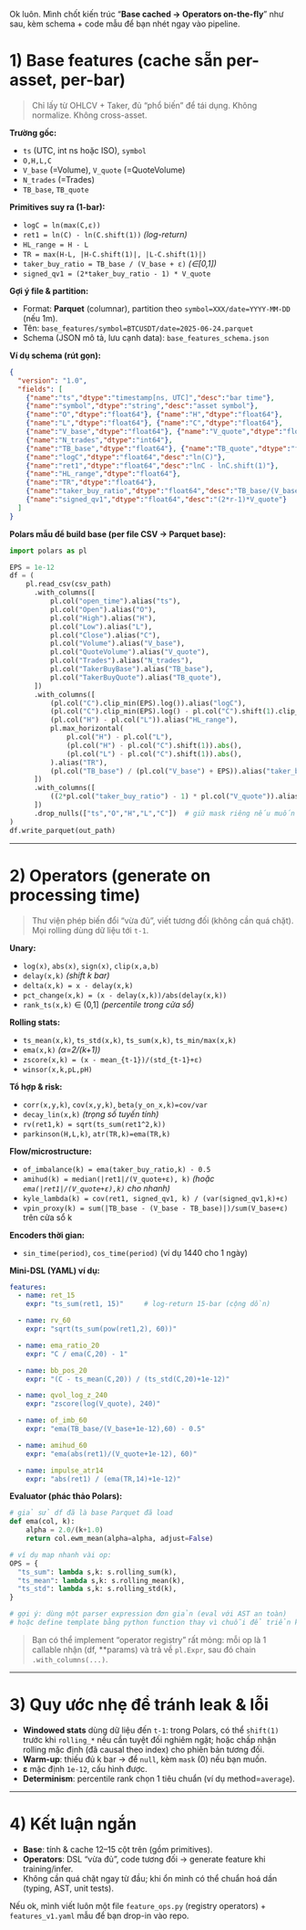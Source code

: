 Ok luôn. Mình chốt kiến trúc “**Base cached → Operators on-the-fly**” như sau, kèm schema + code mẫu để bạn nhét ngay vào pipeline.

# 1) Base features (cache sẵn per-asset, per-bar)

> Chỉ lấy từ OHLCV + Taker, đủ “phổ biến” để tái dụng. Không normalize. Không cross-asset.

**Trường gốc:**

* `ts` (UTC, int ns hoặc ISO), `symbol`
* `O,H,L,C`
* `V_base` (=Volume), `V_quote` (=QuoteVolume)
* `N_trades` (=Trades)
* `TB_base`, `TB_quote`

**Primitives suy ra (1-bar):**

* `logC = ln(max(C,ε))`
* `ret1 = ln(C) - ln(C.shift(1))`  *(log-return)*
* `HL_range = H - L`
* `TR = max(H-L, |H-C.shift(1)|, |L-C.shift(1)|)`
* `taker_buy_ratio = TB_base / (V_base + ε)`  *(∈[0,1])*
* `signed_qv1 = (2*taker_buy_ratio - 1) * V_quote`

**Gợi ý file & partition:**

* Format: **Parquet** (columnar), partition theo `symbol=XXX/date=YYYY-MM-DD` (nếu 1m).
* Tên: `base_features/symbol=BTCUSDT/date=2025-06-24.parquet`
* Schema (JSON mô tả, lưu cạnh data): `base_features_schema.json`

**Ví dụ schema (rút gọn):**

```json
{
  "version": "1.0",
  "fields": [
    {"name":"ts","dtype":"timestamp[ns, UTC]","desc":"bar time"},
    {"name":"symbol","dtype":"string","desc":"asset symbol"},
    {"name":"O","dtype":"float64"}, {"name":"H","dtype":"float64"},
    {"name":"L","dtype":"float64"}, {"name":"C","dtype":"float64"},
    {"name":"V_base","dtype":"float64"}, {"name":"V_quote","dtype":"float64"},
    {"name":"N_trades","dtype":"int64"},
    {"name":"TB_base","dtype":"float64"}, {"name":"TB_quote","dtype":"float64"},
    {"name":"logC","dtype":"float64","desc":"ln(C)"},
    {"name":"ret1","dtype":"float64","desc":"lnC - lnC.shift(1)"},
    {"name":"HL_range","dtype":"float64"},
    {"name":"TR","dtype":"float64"},
    {"name":"taker_buy_ratio","dtype":"float64","desc":"TB_base/(V_base+ε)"},
    {"name":"signed_qv1","dtype":"float64","desc":"(2*r-1)*V_quote"}
  ]
}
```

**Polars mẫu để build base (per file CSV → Parquet base):**

```python
import polars as pl

EPS = 1e-12
df = (
    pl.read_csv(csv_path)
      .with_columns([
          pl.col("open_time").alias("ts"),
          pl.col("Open").alias("O"),
          pl.col("High").alias("H"),
          pl.col("Low").alias("L"),
          pl.col("Close").alias("C"),
          pl.col("Volume").alias("V_base"),
          pl.col("QuoteVolume").alias("V_quote"),
          pl.col("Trades").alias("N_trades"),
          pl.col("TakerBuyBase").alias("TB_base"),
          pl.col("TakerBuyQuote").alias("TB_quote"),
      ])
      .with_columns([
          (pl.col("C").clip_min(EPS).log()).alias("logC"),
          (pl.col("C").clip_min(EPS).log() - pl.col("C").shift(1).clip_min(EPS).log()).alias("ret1"),
          (pl.col("H") - pl.col("L")).alias("HL_range"),
          pl.max_horizontal(
              pl.col("H") - pl.col("L"),
              (pl.col("H") - pl.col("C").shift(1)).abs(),
              (pl.col("L") - pl.col("C").shift(1)).abs(),
          ).alias("TR"),
          (pl.col("TB_base") / (pl.col("V_base") + EPS)).alias("taker_buy_ratio"),
      ])
      .with_columns([
          ((2*pl.col("taker_buy_ratio") - 1) * pl.col("V_quote")).alias("signed_qv1")
      ])
      .drop_nulls(["ts","O","H","L","C"])  # giữ mask riêng nếu muốn
)
df.write_parquet(out_path)
```

---

# 2) Operators (generate on processing time)

> Thư viện phép biến đổi “vừa đủ”, viết tương đối (không cần quá chặt). Mọi rolling dùng dữ liệu tới `t-1`.

**Unary:**

* `log(x)`, `abs(x)`, `sign(x)`, `clip(x,a,b)`
* `delay(x,k)` *(shift k bar)*
* `delta(x,k) = x - delay(x,k)`
* `pct_change(x,k) = (x - delay(x,k))/abs(delay(x,k))`
* `rank_ts(x,k)` ∈ (0,1] *(percentile trong cửa sổ)*

**Rolling stats:**

* `ts_mean(x,k)`, `ts_std(x,k)`, `ts_sum(x,k)`, `ts_min/max(x,k)`
* `ema(x,k)` *(α=2/(k+1))*
* `zscore(x,k) = (x - mean_{t-1})/(std_{t-1}+ε)`
* `winsor(x,k,pL,pH)`

**Tổ hợp & risk:**

* `corr(x,y,k)`, `cov(x,y,k)`, `beta(y_on_x,k)=cov/var`
* `decay_lin(x,k)` *(trọng số tuyến tính)*
* `rv(ret1,k) = sqrt(ts_sum(ret1^2,k))`
* `parkinson(H,L,k)`, `atr(TR,k)=ema(TR,k)`

**Flow/microstructure:**

* `of_imbalance(k) = ema(taker_buy_ratio,k) - 0.5`
* `amihud(k) = median(|ret1|/(V_quote+ε), k)` *(hoặc `ema(|ret1|/(V_quote+ε),k)` cho nhanh)*
* `kyle_lambda(k) = cov(ret1, signed_qv1, k) / (var(signed_qv1,k)+ε)`
* `vpin_proxy(k) = sum(|TB_base - (V_base - TB_base)|)/sum(V_base+ε)` trên cửa sổ k

**Encoders thời gian:**

* `sin_time(period)`, `cos_time(period)` (ví dụ 1440 cho 1 ngày)

**Mini-DSL (YAML) ví dụ:**

```yaml
features:
  - name: ret_15
    expr: "ts_sum(ret1, 15)"     # log-return 15-bar (cộng dồn)

  - name: rv_60
    expr: "sqrt(ts_sum(pow(ret1,2), 60))"

  - name: ema_ratio_20
    expr: "C / ema(C,20) - 1"

  - name: bb_pos_20
    expr: "(C - ts_mean(C,20)) / (ts_std(C,20)+1e-12)"

  - name: qvol_log_z_240
    expr: "zscore(log(V_quote), 240)"

  - name: of_imb_60
    expr: "ema(TB_base/(V_base+1e-12),60) - 0.5"

  - name: amihud_60
    expr: "ema(abs(ret1)/(V_quote+1e-12), 60)"

  - name: impulse_atr14
    expr: "abs(ret1) / (ema(TR,14)+1e-12)"
```

**Evaluator (phác thảo Polars):**

```python
# giả sử df đã là base Parquet đã load
def ema(col, k):
    alpha = 2.0/(k+1.0)
    return col.ewm_mean(alpha=alpha, adjust=False)

# ví dụ map nhanh vài op:
OPS = {
  "ts_sum": lambda s,k: s.rolling_sum(k),
  "ts_mean": lambda s,k: s.rolling_mean(k),
  "ts_std": lambda s,k: s.rolling_std(k),
}

# gợi ý: dùng một parser expression đơn giản (eval với AST an toàn)
# hoặc define template bằng python function thay vì chuỗi để triển khai nhanh.
```

> Bạn có thể implement “operator registry” rất mỏng: mỗi op là 1 callable nhận (df, **params) và trả về `pl.Expr`, sau đó chain `.with_columns(...)`.

---

# 3) Quy ước nhẹ để tránh leak & lỗi

* **Windowed stats** dùng dữ liệu đến `t-1`: trong Polars, có thể `shift(1)` trước khi `rolling_*` nếu cần tuyệt đối nghiêm ngặt; hoặc chấp nhận rolling mặc định (đã causal theo index) cho phiên bản tương đối.
* **Warm-up**: thiếu đủ k bar → để `null`, kèm `mask` (0) nếu bạn muốn.
* **ε** mặc định `1e-12`, cấu hình được.
* **Determinism**: percentile rank chọn 1 tiêu chuẩn (ví dụ method=`average`).

---

# 4) Kết luận ngắn

* **Base**: tính & cache 12–15 cột trên (gồm primitives).
* **Operators**: DSL “vừa đủ”, code tương đối → generate feature khi training/infer.
* Không cần quá chặt ngay từ đầu; khi ổn mình có thể chuẩn hoá dần (typing, AST, unit tests).

Nếu ok, mình viết luôn một file `feature_ops.py` (registry operators) + `features_v1.yaml` mẫu để bạn drop-in vào repo.

